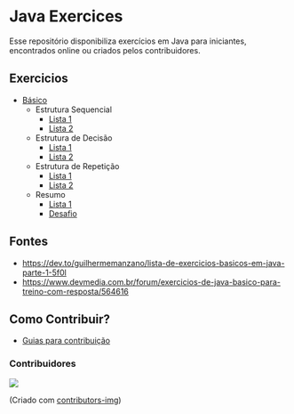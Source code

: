 # Java Exercices

Esse repositório disponibiliza exercícios em Java para iniciantes, encontrados online ou criados pelos contribuidores.

## Exercicios

- [Básico](https://github.com/GuillaumeFalourd/java-exercices/tree/main/0-BASICO)
   - Estrutura Sequencial
     - [Lista 1](https://github.com/GuillaumeFalourd/java-exercices/blob/main/0-BASICO/1-estrutura-sequencial.md)
     - [Lista 2](https://github.com/GuillaumeFalourd/java-exercices/blob/main/0-BASICO/2-estrutura-sequencial.md)
   - Estrutura de Decisão
     - [Lista 1](https://github.com/GuillaumeFalourd/java-exercices/blob/main/0-BASICO/3-estrutura-de-decisao.md)
     - [Lista 2](https://github.com/GuillaumeFalourd/java-exercices/blob/main/0-BASICO/4-estrutura-de-decisao.md)
   - Estrutura de Repetição
     - [Lista 1](https://github.com/GuillaumeFalourd/java-exercices/blob/main/0-BASICO/5-estrutura-de-repeticao.md)
     - [Lista 2](https://github.com/GuillaumeFalourd/java-exercices/blob/main/0-BASICO/6-estrutura-de-repeticao.md)
   - Resumo
     - [Lista 1](https://github.com/GuillaumeFalourd/java-exercices/blob/main/0-BASICO/7-estruturas.md)
     - [Desafio](https://github.com/GuillaumeFalourd/java-exercices/blob/main/0-BASICO/8-desafio.md)

## Fontes

- https://dev.to/guilhermemanzano/lista-de-exercicios-basicos-em-java-parte-1-5f0l
- https://www.devmedia.com.br/forum/exercicios-de-java-basico-para-treino-com-resposta/564616

## Como Contribuir?

- [Guias para contribuição](https://github.com/GuillaumeFalourd/java-exercices/blob/main/CONTRIBUTING.md)

### Contribuidores

<a href="https://github.com/GuillaumeFalourd/java-exercices/graphs/contributors">
  <img src="https://contrib.rocks/image?repo=GuillaumeFalourd/java-exercices" />
</a>

(Criado com [contributors-img](https://contrib.rocks))
